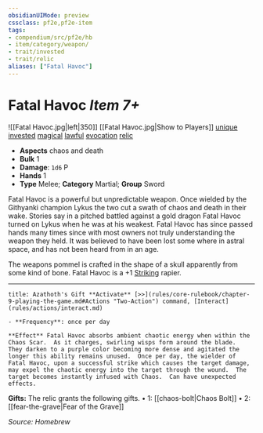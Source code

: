 ```yaml
---
obsidianUIMode: preview
cssclass: pf2e,pf2e-item
tags:
- compendium/src/pf2e/hb
- item/category/weapon/
- trait/invested
- trait/relic
aliases: ["Fatal Havoc"]
---
```

# Fatal Havoc *Item 7+*  
![[Fatal Havoc.jpg|left|350]]
[[Fatal Havoc.jpg|Show to Players]]
[unique](rules/traits/unique.md "Unique Item Trait")  [invested](rules/traits/invested.md "Invested Item Trait")  [magical](rules/traits/magical.md "Magical Item Trait")  [lawful](rules/traits/lawful.md "Lawful Item Trait")  [evocation](rules/traits/evocation.md "Evocation Item Trait")  [relic](rules/traits/relic.md "Relic Item Trait") 

- **Aspects** chaos and death
- **Bulk** 1
- **Damage**: `1d6` P
- **Hands** 1
- **Type** Melee; **Category** Martial; **Group** Sword

Fatal Havoc is a powerful but unpredictable weapon.  Once wielded by the Githyanki champion Lykus the two cut a swath of chaos and death in their wake.  Stories say in a pitched battled against a gold dragon Fatal Havoc turned on Lykus when he was at his weakest.  Fatal Havoc has since passed hands many times since with most owners not truly understanding the weapon they held.  It was believed to have been lost some where in astral space, and has not been heard from in an age.

The weapons pommel is crafted in the shape of a skull apparently from some kind of bone. Fatal Havoc is a +1 [Striking](compendium/equipment/items/striking.md) rapier.

---
```ad-embed-ability
title: Azathoth's Gift **Activate** [>>](rules/core-rulebook/chapter-9-playing-the-game.md#Actions "Two-Action") command, [Interact](rules/actions/interact.md)

- **Frequency**: once per day

**Effect** Fatal Havoc absorbs ambient chaotic energy when within the Chaos Scar.  As it charges, swirling wisps form around the blade.  They darken to a purple color becoming more dense and agitated the longer this ability remains unused.  Once per day, the wielder of Fatal Havoc, upon a successful strike which causes the target damage, may expel the chaotic energy into the target through the wound.  The target becomes instantly infused with Chaos.  Can have unexpected effects.
```

**Gifts:** The relic grants the following gifts.
• 1: [[chaos-bolt|Chaos Bolt]]
• 2: [[fear-the-grave|Fear of the Grave]]

*Source: Homebrew*